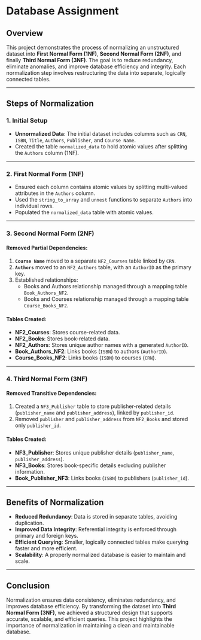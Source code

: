 


# **Database Assignment**

## **Overview**
This project demonstrates the process of normalizing an unstructured dataset into **First Normal Form (1NF)**, **Second Normal Form (2NF)**, and finally **Third Normal Form (3NF)**. The goal is to reduce redundancy, eliminate anomalies, and improve database efficiency and integrity. Each normalization step involves restructuring the data into separate, logically connected tables.

---

## **Steps of Normalization**

### **1. Initial Setup**
- **Unnormalized Data**: The initial dataset includes columns such as `CRN`, `ISBN`, `Title`, `Authors`, `Publisher`, and `Course Name`.
- Created the table `normalized_data` to hold atomic values after splitting the `Authors` column (1NF).

---

### **2. First Normal Form (1NF)**
- Ensured each column contains atomic values by splitting multi-valued attributes in the `Authors` column.
- Used the `string_to_array` and `unnest` functions to separate `Authors` into individual rows.
- Populated the `normalized_data` table with atomic values.

---

### **3. Second Normal Form (2NF)**
#### **Removed Partial Dependencies:**
1. **`Course Name`** moved to a separate `NF2_Courses` table linked by `CRN`.
2. **`Authors`** moved to an `NF2_Authors` table, with an `AuthorID` as the primary key.
3. Established relationships:
   - Books and Authors relationship managed through a mapping table `Book_Authors_NF2`.
   - Books and Courses relationship managed through a mapping table `Course_Books_NF2`.

#### **Tables Created:**
- **NF2_Courses**: Stores course-related data.
- **NF2_Books**: Stores book-related data.
- **NF2_Authors**: Stores unique author names with a generated `AuthorID`.
- **Book_Authors_NF2**: Links books (`ISBN`) to authors (`AuthorID`).
- **Course_Books_NF2**: Links books (`ISBN`) to courses (`CRN`).

---

### **4. Third Normal Form (3NF)**
#### **Removed Transitive Dependencies:**
1. Created a `NF3_Publisher` table to store publisher-related details (`publisher_name` and `publisher_address`), linked by `publisher_id`.
2. Removed `publisher` and `publisher_address` from `NF2_Books` and stored only `publisher_id`.

#### **Tables Created:**
- **NF3_Publisher**: Stores unique publisher details (`publisher_name`, `publisher_address`).
- **NF3_Books**: Stores book-specific details excluding publisher information.
- **Book_Publisher_NF3**: Links books (`ISBN`) to publishers (`publisher_id`).

---

## **Benefits of Normalization**
- **Reduced Redundancy**: Data is stored in separate tables, avoiding duplication.
- **Improved Data Integrity**: Referential integrity is enforced through primary and foreign keys.
- **Efficient Querying**: Smaller, logically connected tables make querying faster and more efficient.
- **Scalability**: A properly normalized database is easier to maintain and scale.

---
## **Conclusion**
Normalization ensures data consistency, eliminates redundancy, and improves database efficiency. By transforming the dataset into **Third Normal Form (3NF)**, we achieved a structured design that supports accurate, scalable, and efficient queries. This project highlights the importance of normalization in maintaining a clean and maintainable database.
